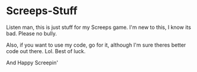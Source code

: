 # Screeps-Stuff
Listen man, this is just stuff for my Screeps game. I'm new to this, I know its bad. Please no bully.

Also, if you want to use my code, go for it, although I'm sure theres better code out there. Lol. Best of luck.

And Happy Screepin'

